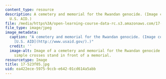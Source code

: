 ```yaml
---
content_type: resource
description: A cemetery and memorial for the Rwandan genocide. (Image courtesy of
  U.S. AID.)
file: /media/https%3A/open-learning-course-data-rc.s3.amazonaws.com/17-523-ethnicity-and-race-in-world-politics-fall-2005/ea422ece59759ccbe64201cd614a5abb_17-523f05.jpg
file_type: image/jpeg
image_metadata:
  caption: "A cemetery and memorial for the Rwandan genocide. (Image courtesy of\_\
    [U.S. AID](http://www.usaid.gov/).)"
  credit: ''
  image-alt: Image of a cemetery and memorial for the Rwandan genocide.  A myriad
    simple crosses stand in front of a memorial.
resourcetype: Image
title: 17-523f05.jpg
uid: ea422ece-5975-9ccb-e642-01cd614a5abb
---
```


